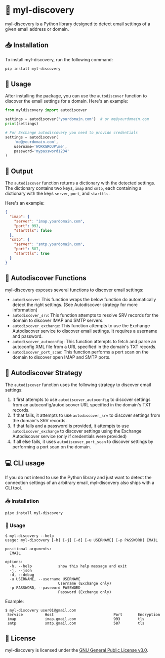# 📩 myl-discovery

myl-discovery is a Python library designed to detect email settings of a given
email address or domain.

## 📥 Installation

To install myl-discovery, run the following command:

```bash
pip install myl-discovery
```

## 📖 Usage

After installing the package, you can use the `autodiscover` function to
discover the email settings for a domain. Here's an example:

```python
from myldiscovery import autodiscover

settings = autodiscover("yourdomain.com")  # or me@yourdomain.com
print(settings)

# For Exchange autodiscovery you need to provide credentials
settings = autodiscover(
    'me@yourdomain.com',
    username='WORKGROUP\me',
    password='mypassword1234'
)
```

## 📄 Output

The `autodiscover` function returns a dictionary with the detected settings.
The dictionary contains two keys, `imap` and `smtp`, each containing a
dictionary with the keys `server`, `port`, and `starttls`.

Here's an example:

```json
{
  "imap": {
    "server": "imap.yourdomain.com",
    "port": 993,
    "starttls": false
  },
  "smtp": {
    "server": "smtp.yourdomain.com",
    "port": 587,
    "starttls": true
  }
}
```

## 🧩 Autodiscover Functions

myl-discovery exposes several functions to discover email settings:

- `autodiscover`: This function wraps the below function do automatically detect
the right settings. (See Autodiscover strategy for more information)
- `autodiscover_srv`: This function attempts to resolve SRV records for
the domain to discover IMAP and SMTP servers.
- `autodiscover_exchange`: This function attempts to use the Exchange
Autodiscover service to discover email settings. It requires a username and
password.
- `autodiscover_autoconfig`: This function attempts to fetch and parse an
autoconfig XML file from a URL specified in the domain's TXT records.
- `autodiscover_port_scan`: This function performs a port scan on the domain
to discover open IMAP and SMTP ports.

## 🧠 Autodiscover Strategy

The `autodiscover` function uses the following strategy to discover
email settings:

1. It first attempts to use `autodiscover_autoconfig` to discover settings
from an autoconfig/autodiscover URL specified in the domain's TXT records.
2. If that fails, it attempts to use `autodiscover_srv` to discover settings
from the domain's SRV records.
3. If that fails and a password is provided, it attempts to use
`autodiscover_exchange` to discover settings using the
Exchange Autodiscover service (only if credentials were provided)
4. If all else fails, it uses `autodiscover_port_scan` to discover settings by
performing a port scan on the domain.

## 💻 CLI usage

If you do not intend to use the Python library and just want to detect the
connection settings of an arbitrary email, myl-discovery also ships with a
CLI tool.

### 📥 Installation

```shell
pipx install myl-discovery
```

### 📖 Usage

```
$ myl-discovery --help
usage: myl-discovery [-h] [-j] [-d] [-u USERNAME] [-p PASSWORD] EMAIL

positional arguments:
  EMAIL

options:
  -h, --help            show this help message and exit
  -j, --json
  -d, --debug
  -u USERNAME, --username USERNAME
                        Username (Exchange only)
  -p PASSWORD, --password PASSWORD
                        Password (Exchange only)
```

Example:

```
$ myl-discovery user01@gmail.com
 Service          Host                           Port       Encryption
 imap             imap.gmail.com                 993        tls
 smtp             smtp.gmail.com                 587        tls
```

## 📜 License

myl-discovery is licensed under the [GNU General Public License v3.0](LICENSE).
